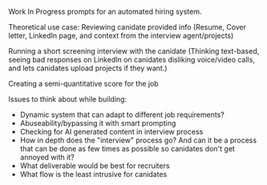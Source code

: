 Work In Progress prompts for an automated hiring system.

Theoretical use case: Reviewing canidate provided info (Resume, Cover letter, LinkedIn page, and context from the interview agent/projects)

Running a short screening interview with the canidate (Thinking text-based, seeing bad responses on LinkedIn on canidates disliking voice/video calls, and lets canidates upload projects if they want.)

Creating a semi-quantitative score for the job

Issues to think about while building:
- Dynamic system that can adapt to different job requirements?
- Abuseability/bypassing it with smart prompting
- Checking for AI generated content in interview process
- How in depth does the "interview" process go? And can it be a process that can be done as few times as possible so canidates don't get annoyed with it?
- What deliverable would be best for recruiters
- What flow is the least intrusive for canidates